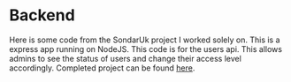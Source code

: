 # Backend

Here is some code from the SondarUk project I worked solely on. 
This is a express app running on NodeJS.
This code is for the users api. This allows admins to see the 
status of users and change their access level accordingly. 
Completed project can be found [here](https://sondaruk.com).
